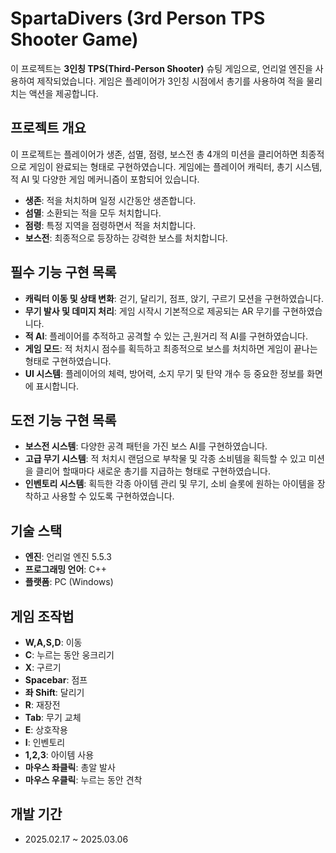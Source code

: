 # SpartaDivers (3rd Person TPS Shooter Game)

이 프로젝트는 **3인칭 TPS(Third-Person Shooter)** 슈팅 게임으로, 언리얼 엔진을 사용하여 제작되었습니다. 게임은 플레이어가 3인칭 시점에서 총기를 사용하여 적을 물리치는 액션을 제공합니다.

## 프로젝트 개요

이 프로젝트는 플레이어가 생존, 섬멸, 점령, 보스전 총 4개의 미션을 클리어하면 최종적으로 게임이 완료되는 형태로 구현하였습니다. 게임에는 플레이어 캐릭터, 총기 시스템, 적 AI 및 다양한 게임 메커니즘이 포함되어 있습니다.

- **생존**: 적을 처치하며 일정 시간동안 생존합니다.
- **섬멸**: 소환되는 적을 모두 처치합니다.
- **점령**: 특정 지역을 점령하면서 적을 처치합니다.
- **보스전**: 최종적으로 등장하는 강력한 보스를 처치합니다.

## 필수 기능 구현 목록

- **캐릭터 이동 및 상태 변화**: 걷기, 달리기, 점프, 앉기, 구르기 모션을 구현하였습니다.
- **무기 발사 및 데미지 처리**: 게임 시작시 기본적으로 제공되는 AR 무기를 구현하였습니다.
- **적 AI**: 플레이어를 추적하고 공격할 수 있는 근,원거리 적 AI를 구현하였습니다.
- **게임 모드**: 적 처치시 점수를 획득하고 최종적으로 보스를 처치하면 게임이 끝나는 형태로 구현하였습니다.
- **UI 시스템**: 플레이어의 체력, 방어력, 소지 무기 및 탄약 개수 등 중요한 정보를 화면에 표시합니다.

## 도전 기능 구현 목록

- **보스전 시스템**: 다양한 공격 패턴을 가진 보스 AI를 구현하였습니다.
- **고급 무기 시스템**: 적 처치시 랜덤으로 부착물 및 각종 소비템을 획득할 수 있고 미션을 클리어 할때마다 새로운 총기를 지급하는 형태로 구현하였습니다.
- **인벤토리 시스템**: 획득한 각종 아이템 관리 및 무기, 소비 슬롯에 원하는 아이템을 장착하고 사용할 수 있도록 구현하였습니다.

## 기술 스택

- **엔진**: 언리얼 엔진 5.5.3
- **프로그래밍 언어**: C++
- **플랫폼**: PC (Windows)

## 게임 조작법

- **W,A,S,D**: 이동
- **C**: 누르는 동안 웅크리기
- **X**: 구르기
- **Spacebar**: 점프
- **좌 Shift**: 달리기
- **R**: 재장전
- **Tab**: 무기 교체
- **E**: 상호작용
- **I**: 인벤토리
- **1,2,3**: 아이템 사용
- **마우스 좌클릭**: 총알 발사
- **마우스 우클릭**: 누르는 동안 견착

## 개발 기간

- 2025.02.17 ~ 2025.03.06
